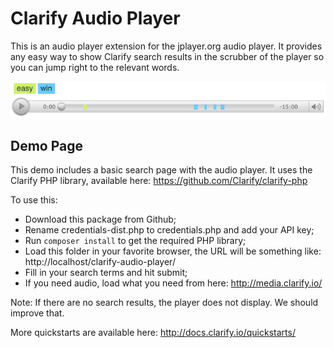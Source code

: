 Clarify Audio Player
======================

This is an audio player extension for the jplayer.org audio player. It provides any easy way to show Clarify search results in the scrubber of the player so you can jump right to the relevant words.

![Sample Player](/docs/sample_player.png?raw=true "Sample Player")


Demo Page
---------

This demo includes a basic search page with the audio player. It uses the Clarify PHP library, available here: https://github.com/Clarify/clarify-php

To use this:

*  Download this package from Github;
*  Rename credentials-dist.php to credentials.php and add your API key;
*  Run `` composer install `` to get the required PHP library;
*  Load this folder in your favorite browser, the URL will be something like: http://localhost/clarify-audio-player/
*  Fill in your search terms and hit submit;
*  If you need audio, load what you need from here: http://media.clarify.io/

Note: If there are no search results, the player does not display. We should improve that.

More quickstarts are available here: http://docs.clarify.io/quickstarts/
